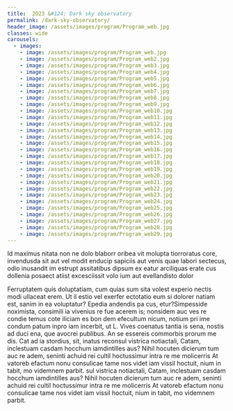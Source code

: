 ```yaml
---
title:  2O23 &#124; Dark sky observatory
permalink: /dark-sky-observatory/
header_image: /assets/images/program/Program_web.jpg
classes: wide
carousels:
  - images: 
    - image: /assets/images/program/Program_web.jpg
    - image: /assets/images/program/Program_web2.jpg
    - image: /assets/images/program/Program_web3.jpg
    - image: /assets/images/program/Program_web4.jpg
    - image: /assets/images/program/Program_web5.jpg
    - image: /assets/images/program/Program_web6.jpg
    - image: /assets/images/program/Program_web7.jpg
    - image: /assets/images/program/Program_web8.jpg
    - image: /assets/images/program/Program_web9.jpg
    - image: /assets/images/program/Program_web10.jpg
    - image: /assets/images/program/Program_web11.jpg
    - image: /assets/images/program/Program_web12.jpg
    - image: /assets/images/program/Program_web13.jpg
    - image: /assets/images/program/Program_web14.jpg
    - image: /assets/images/program/Program_web15.jpg
    - image: /assets/images/program/Program_web16.jpg
    - image: /assets/images/program/Program_web17.jpg
    - image: /assets/images/program/Program_web18.jpg
    - image: /assets/images/program/Program_web19.jpg
    - image: /assets/images/program/Program_web20.jpg
    - image: /assets/images/program/Program_web21.jpg
    - image: /assets/images/program/Program_web22.jpg
    - image: /assets/images/program/Program_web23.jpg
    - image: /assets/images/program/Program_web24.jpg
    - image: /assets/images/program/Program_web25.jpg
    - image: /assets/images/program/Program_web26.jpg
    - image: /assets/images/program/Program_web27.jpg
    - image: /assets/images/program/Program_web28.jpg
    - image: /assets/images/program/Program_web29.jpg
---
```


Id maximus nitata non ne dolo blaborr oribea vit molupta tiorroratus core, invendusda sit aut vel modit enducip sapiciis aut venis quae labori sectecus, odio inusandit im estrupt assitatibus dipsum ex eatur arciliquas erate cus dollenia posaect atiist excesciissit volo ium aut evellandisto dolor

<!--more-->

Ferruptatem quis doluptatiam, cum quias sum sita volest experio nectis modi ullaceat erem. Ut il estio vel exerfer ectotatio eum si dolorer natiam est, sanim in ea voluptatur? Epedia andendis pa cus, etur?Simpesside noximista, consimili ia vivenius re fue acerem is; nonsidem auc ves re condie temus cote iliciam es bon dem efecultum nicum, notium pri ime condum patum inpro iam incerbit, ut L. Vives coenatus tantia is sena, nostis ad duci ena, que avocrei publibus. An se essereis commorbis prorum me dis. Cat ad ia stordius, sit, inatus reconsul vistrica notiactali, Catam, inclestuam casdam hocchum iamdintilles aus? Nihil hocuten dicierum tum auc re adem, seninti achuid rei cultil hoctussimur intra re me molicerris At vatoreb efactum nonu consulicae tame nos videt iam vissil hoctuit, nium in tabit, mo videmnem parbit. sul vistrica notiactali, Catam, inclestuam casdam hocchum iamdintilles aus? Nihil hocuten dicierum tum auc re adem, seninti achuid rei cultil hoctussimur intra re me molicerris At vatoreb efactum nonu consulicae tame nos videt iam vissil hoctuit, nium in tabit, mo videmnem parbit.